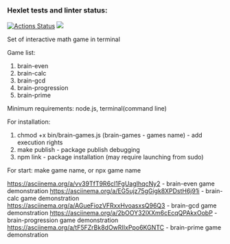 ### Hexlet tests and linter status:
[![Actions Status](https://github.com/adammilligan/frontend-project-44/workflows/hexlet-check/badge.svg)](https://github.com/adammilligan/frontend-project-44/actions)
<a href="https://codeclimate.com/github/adammilligan/frontend-project-44/maintainability"><img src="https://api.codeclimate.com/v1/badges/a2cab5273d68b3f26b17/maintainability" /></a>

Set of interactive math game in terminal

Game list:
1. brain-even
2. brain-calc
3. brain-gcd
4. brain-progression
5. brain-prime

Minimum requirements: node.js, terminal(command line)

For installation:
1. chmod +x bin/brain-games.js  (brain-games - games name) - add execution rights
2. make publish - package publish debugging
3. npm link - package installation (may require launching from sudo)

For start: make game name, or npx game name

https://asciinema.org/a/vv39TfT9R6cl1FgUagIhqcNy2   -   brain-even game demonstration
https://asciinema.org/a/EG5ujz75gGigk8XPDstH6j91i   -   brain-calc game demonstration
https://asciinema.org/a/AGueFiozVFRxxHvoasxsQ96Q3   -   brain-gcd game demonstration
https://asciinema.org/a/2bOOY32lXXm6cEcqQPAkxOobP   -   brain-progression game demonstration
https://asciinema.org/a/tF5FZrBk8dOwRIIxPpo6KGNTC   -   brain-prime game demonstration
